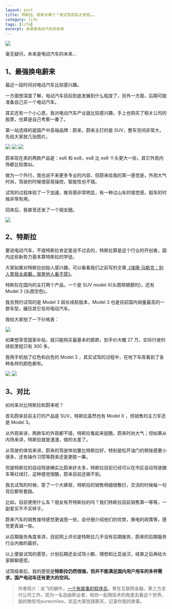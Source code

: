 ```yaml
---
layout: post
title: 特斯拉、蔚来买哪个？我试驾完后才发现……
category: life
tags: [life]
excerpt: 未来是电动汽车的未来
---
```


![](http://favorites.ren/assets/images/2020/it/shijia/shijia01.jpg) 

毫无疑问，未来是电动汽车的未来...

## 1、最强换电蔚来

最近一段时间对电动汽车比较感兴趣。

一方面想深度了解，电动汽车目前到底发展到什么程度了，另外一方面，后期可能准备自己买一个电动汽车。

其实还有一个小心思，我对电动汽车产业链比较感兴趣，手上也购买了相关公司的股票，也算是自己考察一番了。

第一站选择的是国产中高端品牌：蔚来，蔚来主打的是 SUV，整车空间非常大，先给大家放几张图片。

![](http://favorites.ren/assets/images/2020/it/shijia/shijia02.jpg) 
![](http://favorites.ren/assets/images/2020/it/shijia/shijia03.jpg) 
![](http://favorites.ren/assets/images/2020/it/shijia/shijia04.jpg) 

蔚来现在卖的两款产品是：es6 和 es8，es8 比 es6 个头更大一些，其它外观内饰都比较类似。

做为一个外行，我也说不来更多专业的内容，但蔚来给我的第一感觉是，外观大气时尚，驾驶的时候很容易操控，智能性也不错。

试驾的过程体验了一下加速，推背感非常明显，有一种过山车的错觉感，超车的时候非常有用。

回来后，我甚至还发了一个朋友圈。

![](http://favorites.ren/assets/images/2020/it/shijia/shijia05.jpg) 

## 2、特斯拉

要说电动汽车，不提特斯拉肯定是说不过去的，特斯拉算是这个行业的开创者，国内这些新势力基本算特斯拉的学徒。

大家如果对特斯拉创始人感兴趣，可以看看我们之前写的文章[《埃隆·马斯克：别人笑我太疯癫，我笑他人看不穿》](https://mp.weixin.qq.com/s/_BZdK85tr3SV0fsDwKqidw)。

特斯拉在国内的主打两个产品，一个是 SUV  model X(头图带翅膀的)，还有 Model 3 (头图空色)。

我去预约试驾的是 Model 3 超长续航版本，Model 3 也是目前国内销量最高的一款车型，碾压其它任何电动汽车。

我给大家拍了一下价格表：

![](http://favorites.ren/assets/images/2020/it/shijia/shijia06.jpg) 

如果想享受国家补贴，就只能购买最基本的那款，到手价大概 27 万，实际行驶的续航里程只有 300 多。

我用手机拍了红色和白色的 Model 3 ，其实试驾的过程中，在地下车库看到了各种各样的颜色都有。

![](http://favorites.ren/assets/images/2020/it/shijia/shijia07.jpg) 
![](http://favorites.ren/assets/images/2020/it/shijia/shijia08.jpg) 

## 3、对比

如何来对比特斯拉和蔚来呢？

首先蔚来目前主打的产品是 SUV，特斯拉虽然也有 Model X ，但销售的主力军还是 Model 3。

从外观来讲，两款车的外观都不错，特斯拉看起来挺酷，蔚来时尚大气；但如果从内饰来讲，特斯拉就是渣渣，做的太差了。

从驾驶的体验来讲，蔚来的驾驶体验要比特斯拉好，特别是松开油门的顿挫感要小很多，还有操作习惯等蔚来还是更胜一筹。

但是特斯拉的自动驾驶确实比蔚来好太多，特斯拉目前已经可以在市区自动驾驶跟车等红绿灯，这种感觉很酷，蔚来目前还做不到。

我去试驾的时候，穿了一个大裤衩，特斯拉的销售明细很敷衍，交流的时候每一句背后都有套路。

比如，目前使用什么车？朋友有开特斯拉的吗？我们特斯拉目前销售第一等等，一副爱买不不买样子。

蔚来汽车的销售接待感觉更诚恳一些，会仔细介绍他们的优势，换电的政策等，感觉更真诚一些。

从后期服务角度来讲，目前网上评论是特斯拉几乎没有后期服务，蔚来的后期服务行业内做的最好。

以上便是试驾的感受，计划后期还会试驾小鹏、理想和比亚迪汉，结束之后再给大家聊聊感受。

试驾结束后，我的感受是**特斯拉仍然很强，但并不能满足国内用户用车的多样需求，国产电动车还有更大的空间。**


>作者简介：会飞的蜗牛，[一个有故事的程序员](http://www.ityouknow.com/life/2020/03/25/fengkou-10year.html)。曾在互联网金融，第三方支付公司工作，现为一名自由职业者，和你一起用技术的角度去看这个世界。我的微信号puresmilea，欢迎大家找我聊天，记录你我的故事。



